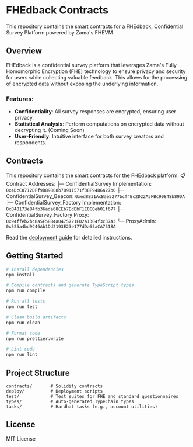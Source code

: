 # FHEdback Contracts

This repository contains the smart contracts for a FHEdback, Confidential Survey Platform powered by Zama's FHEVM.

## Overview

FHEdback is a confidential survey platform that leverages Zama's Fully Homomorphic Encryption (FHE) technology to ensure privacy and security for users while collecting valuable feedback. This allows for the processing of encrypted data without exposing the underlying information.

### Features:
- **Confidentiality**: All survey responses are encrypted, ensuring user privacy.
- **Statistical Analysis**: Perform computations on encrypted data without decrypting it. (Coming Soon)
- **User-Friendly**: Intuitive interface for both survey creators and respondents.

## Contracts
This repository contains the smart contracts for the FHEdback platform.
📋 Contract Addresses:
   ├─ ConfidentialSurvey Implementation: `0x4DcC0712DFf9D89808b70911571f38F94B6a27b0`
   ├─ ConfidentialSurvey_Beacon: `0xed8B31AcBae5277bcf4Bc2D22A5FBc90848b89DA`
   ├─ ConfidentialSurvey_Factory Implementation: `0x840173e84fb36ada68CEb7EdBbF1E0C0eb01f677`
   ├─ ConfidentialSurvey_Factory Proxy: `0x94ffeb2bcBa5F58B4a0475721ED2a1304f3c37A3`
   └─ ProxyAdmin: `0x525a4bd9C46Ab1Dd2193E23e177dDa63aCA7518A`

Read the [deployment guide](./deploy/README.md) for detailed instructions.

## Getting Started

```bash
# Install dependencies
npm install

# Compile contracts and generate TypeScript types
npm run compile

# Run all tests
npm run test

# Clean build artifacts
npm run clean

# Format code
npm run prettier:write

# Lint code
npm run lint
```

## Project Structure

```
contracts/       # Solidity contracts
deploy/          # Deployment scripts
test/            # Test suites for FHE and standard questionnaires
types/           # Auto-generated TypeChain types
tasks/           # Hardhat tasks (e.g., account utilities)
```

## License
MIT License
